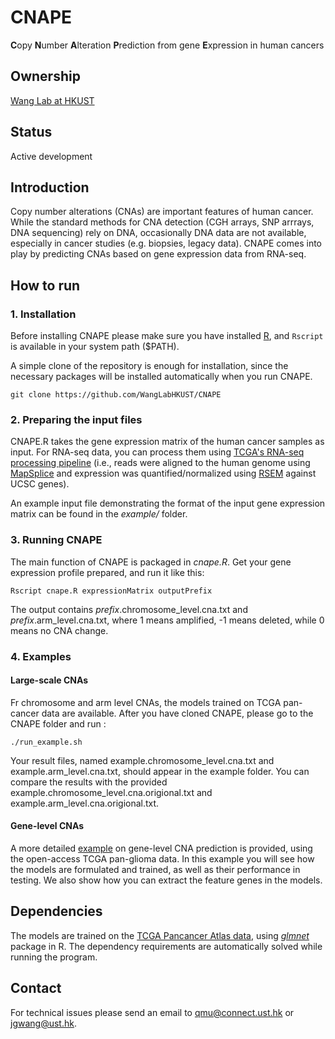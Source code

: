 # CNAPE
**C**opy **N**umber **A**lteration **P**rediction from gene **E**xpression in human cancers


## Ownership

[Wang Lab at HKUST](http://wang-lab.ust.hk/)

## Status
Active development


## Introduction

Copy number alterations (CNAs) are important features of human cancer. While the standard methods for CNA detection (CGH arrays, SNP arrrays, DNA sequencing) rely on DNA, occasionally DNA data are not available, especially in cancer studies (e.g. biopsies, legacy data). CNAPE comes into play by predicting CNAs based on gene expression data from RNA-seq.

## How to run
### 1. Installation
Before installing CNAPE please make sure you have installed [R](https://cran.r-project.org/), and ```Rscript``` is available in your system path ($PATH).

A simple clone of the repository is enough for installation, since the necessary packages will be installed automatically when you run CNAPE.
```
git clone https://github.com/WangLabHKUST/CNAPE
```
### 2. Preparing the input files
CNAPE.R takes the gene expression matrix of the human cancer samples as input. For RNA-seq data, you can process them using [TCGA's RNA-seq processing pipeline](https://webshare.bioinf.unc.edu/public/mRNAseq_TCGA/UNC_mRNAseq_summary.pdf) (i.e., reads were
aligned to the human genome using [MapSplice](https://academic.oup.com/nar/article/38/18/e178/1068935) and expression was quantified/normalized using [RSEM](https://bmcbioinformatics.biomedcentral.com/articles/10.1186/1471-2105-12-323) against UCSC genes).

An example input file demonstrating the format of the input gene expression matrix can be found in the *example/* folder.
### 3. Running CNAPE
The main function of CNAPE is packaged in *cnape.R*. Get your gene expression profile prepared, and run it like this:

```
Rscript cnape.R expressionMatrix outputPrefix
```


The output contains *prefix*.chromosome_level.cna.txt and *prefix*.arm_level.cna.txt, where 1 means amplified, -1 means deleted, while 0 means no CNA change.
### 4. Examples
#### Large-scale CNAs
Fr chromosome and arm level CNAs, the models trained on TCGA pan-cancer data are available. After you have cloned CNAPE, please go to the CNAPE folder and run :
```
./run_example.sh
```
Your result files, named example.chromosome_level.cna.txt and example.arm_level.cna.txt, should appear in the example folder. You can compare the results with the provided example.chromosome_level.cna.origional.txt and example.arm_level.cna.origional.txt.

#### Gene-level CNAs
A more detailed [example](example/Example_copy_number_alteration_in_glioma.md) on gene-level CNA prediction is provided, using the open-access TCGA pan-glioma data. In this example you will see how the models are formulated and trained, as well as their performance in testing. We also show how you can extract the feature genes in the models.

## Dependencies

The models are trained on the [TCGA Pancancer Atlas data](https://gdc.cancer.gov/about-data/publications/pancanatlas), using [*glmnet*](https://web.stanford.edu/~hastie/glmnet/glmnet_alpha.html) package in R. The dependency requirements are automatically solved while running the program.

## Contact
For technical issues please send an email to qmu@connect.ust.hk or jgwang@ust.hk.
